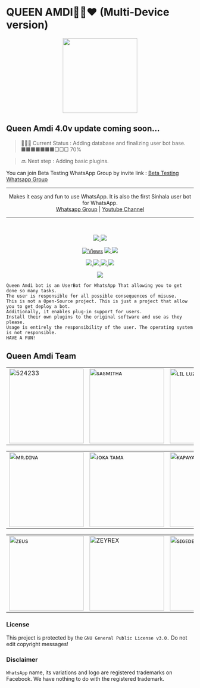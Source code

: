 <h1>QUEEN AMDI💃🏻❤️ (Multi-Device version)</h1>
<p align="center">
<img src="https://i.ibb.co/r3wmpwr/LOGO.jpg" width="200" height="200"></p>

## Queen Amdi 4.0v update coming soon...

>👨🏻‍💻 Current Status :
Adding database and finalizing user bot base.
■■■■■■■□□□ 70%

>🔜 Next step : Adding basic plugins.

You can join Beta Testing WhatsApp Group by invite link :
<a href="https://chat.whatsapp.com/LhWHB9gftfwIv29C4etUHH">Beta Testing Whatsapp Group</a>

----
<p align="center">
    Makes it easy and fun to use WhatsApp. It is also the first Sinhala user bot for WhatsApp.
    <br>
        <a href="https://chat.whatsapp.com/LhWHB9gftfwIv29C4etUHH">Whatsapp Group</a> |
        <a href="https://www.youtube.com/channel/UCZx8U1EU95-Wn9mH4dn15vQ">Youtube Channel</a>
    <br>
</p>

---
</br>
<p align="center">
  <a href="httsp://github.com/BlackAmda/QueenAmdi">
    <img src="https://img.shields.io/docker/pulls/blackamda/queenamdi?style=flat-square&label=Docker+Pulls">
  </a>
  <a href="https://github.com/BlackAmda/QueenAmdi">
    <img src="https://img.shields.io/docker/image-size/blackamda/queenamdi?style=flat-square&logo=github&label=Image Size">
    
  </a>
</p>

<p align="center">

  <a href="https://github.com/BlackAmda/QueenAmdi">
    <img src="https://hits.seeyoufarm.com/api/count/incr/badge.svg?url=https%3A%2F%2Fgithub.com%2FBlackAmda%2FQueenAmdi&count_bg=%2379C83D&title_bg=%23555555&icon=gitpod.svg&icon_color=%23E7E7E7&title=Views&edge_flat=false" alt="Views"/></a>
  
  </a>
  <a href="https://github.com/BlackAmda/QueenAmdi/fork">
    <img src="https://img.shields.io/github/forks/BlackAmda/QueenAmdi?label=Forks&style=social">
    
  </a>
  <a href="https://github.com/BlackAmda/QueenAmdi/stargazers">
    <img src="https://img.shields.io/github/stars/BlackAmda/QueenAmdi?style=social">
  </a>
</p>

<p align="center">
  <a href="httsp://github.com/BlackAmda/QueenAmdi">
    <img src="https://img.shields.io/github/repo-size/BlackAmda/QueenAmdi?color=purple&label=Repo%20Size&style=plastic">

  </a>
  <a href="httsp://github.com/BlackAmda/QueenAmdi">
    <img src="https://img.shields.io/github/license/BlackAmda/QueenAmdi?color=purple&label=License&style=plastic">

  </a>
  <a href="httsp://github.com/BlackAmda/QueenAmdi">
    <img src="https://img.shields.io/github/languages/top/BlackAmda/QueenAmdi?color=purple&label=Javascript&style=plastic">

  </a>
  <a href="httsp://github.com/BlackAmda/QueenAmdi">
    <img src="https://img.shields.io/static/v1?label=Author&message=Black%20Amda&color=purple&style=plastic">

  </a>
  </p>
 <p align="center">
  <a href="https://wa.me/94757405652">
    <img src="https://img.shields.io/badge/Contact%20Me%20On%20Whatsapp-Queen%20Amdi%20Bot-purple&style=plastic">

  </a>
</p>
 
```
Queen Amdi bot is an UserBot for WhatsApp That allowing you to get done so many tasks.
The user is responsible for all possible consequences of misuse.
This is not a Open-Source project. This is just a project that allow you to get deploy a bot.
Additionally, it enables plug-in support for users.
Install their own plugins to the original software and use as they please.
Usage is entirely the responsibility of the user. The operating system is not responsible.
HAVE A FUN!
```


## Queen Amdi Team

<table>
										<tbody>
											<tr>
												<td><a href="httsp://github.com/BlackAmda/"><img src="https://i.ibb.co/r7vZVqw/1-Amda.jpg" width="200" height="200" alt="524233"></a></td>
												<td><a href="https://www.instagram.com/sinhalaya_official_/"><img src="https://i.ibb.co/tsFBnbx/2-Sasmitha.jpg" width="200" height="200" alt="sᴀsᴍɪᴛʜᴀ"></a></td>
												<td><a href="https://www.instagram.com/saji_x.x_4/"><img src="https://i.ibb.co/6FZsnvQ/3-Sajiya.jpg" width="200" height="200" alt="ʟɪʟ ʟᴜᴢɪ"></a></td>
											</tr>
										</tbody>
									</table>
                  <table>
										<tbody>
											<tr>
												<td><a href="https://dinaaofficial.github.io/dina-official/"><img src="https://i.ibb.co/rvYYcVD/4-Dina.jpg" width="200" height="200" alt="ᴍʀ.ᴅɪɴᴀ"></a></td>
												<td><a href="https://www.youtube.com/channel/UCZx8U1EU95-Wn9mH4dn15vQ"><img src="https://i.ibb.co/HzfN8pD/5-Joka.jpg" width="200" height="200" alt="ᴊᴏᴋᴀ ᴛᴀᴍᴀ"></a></td>
                        <td><a href="httsp://github.com/BlackAmda/"><img src="https://i.ibb.co/bj4LqJh/6-Kapaya.jpg" width="200" height="200" alt="ᴋᴀᴘᴀʏᴀ"></a></td>
											</tr>
									</table>
                  <table>
										<tbody>
											<tr>
												<td><a href="https://www.thinknfree.com/"><img src="https://i.ibb.co/2kHWJBD/7-Zeus.jpg" width="200" height="200" alt="ᴢᴇᴜs"></a></td>
												<td><a href="httsp://github.com/BlackAmda/"><img src="https://i.ibb.co/x3MjnWn/8-Pancha.jpg" width="200" height="200" alt="ZEYREX"></a></td>
												<td><a href="httsp://github.com/BlackAmda/"><img src="https://i.ibb.co/ySvhR4J/9-Saiko.jpg" width="200" height="200" alt="sɪɢᴇᴅᴇʀɪᴇɴ"></a></td>
											</tr>
										</tbody>
									</table>

### License
This project is protected by the `GNU General Public License v3.0.`
Do not edit copyright messages!

### Disclaimer
`WhatsApp` name, its variations and logo are registered trademarks on Facebook. We have nothing to do with the registered trademark.
